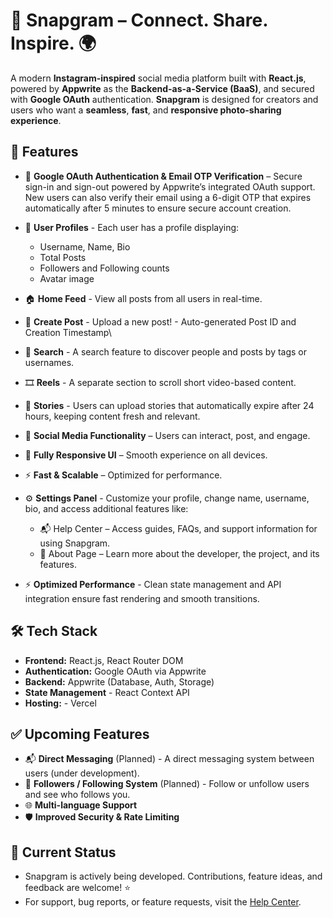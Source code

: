 # 📸 Snapgram – Connect. Share. Inspire. 🌍

A modern **Instagram-inspired** social media platform built with **React.js**, powered by **Appwrite** as the **Backend-as-a-Service (BaaS)**, and secured with **Google OAuth** authentication. **Snapgram** is designed for creators and users who want a **seamless**, **fast**, and **responsive photo-sharing experience**.

## 🚀 Features

- 🔐 **Google OAuth Authentication & Email OTP Verification** – Secure sign-in and sign-out powered by Appwrite’s integrated OAuth support. 
New users can also verify their email using a 6-digit OTP that expires automatically after 5 minutes to ensure secure account creation.

- 👤 **User Profiles** - Each user has a profile displaying:

  - Username, Name, Bio
  - Total Posts
  - Followers and Following counts
  - Avatar image

- 🏠 **Home Feed** - View all posts from all users in real-time.

- 📝 **Create Post** - Upload a new post! - Auto-generated Post ID and Creation Timestamp\

- 🔎 **Search** - A search feature to discover people and posts by tags or usernames.
- 🎞️ **Reels** - A separate section to scroll short video-based content.
- 📖 **Stories** - Users can upload stories that automatically expire after 24 hours, keeping content fresh and relevant.

- 💬 **Social Media Functionality** – Users can interact, post, and engage.
- 📱 **Fully Responsive UI** – Smooth experience on all devices.
- ⚡ **Fast & Scalable** – Optimized for performance.
- ⚙️ **Settings Panel** - Customize your profile, change name, username, bio, and access additional features like:
   - 📬 Help Center – Access guides, FAQs, and support information for using Snapgram.
   - 📖 About Page – Learn more about the developer, the project, and its features.

- ⚡ **Optimized Performance** - Clean state management and API integration ensure fast rendering and smooth transitions.

## 🛠️ Tech Stack

- **Frontend:** React.js, React Router DOM
- **Authentication:** Google OAuth via Appwrite
- **Backend:** Appwrite (Database, Auth, Storage)
- **State Management** - React Context API
- **Hosting:** - Vercel

## ✅ Upcoming Features

- 📬 **Direct Messaging** (Planned) - A direct messaging system between users (under development).
- 👥 **Followers / Following System** (Planned) - Follow or unfollow users and see who follows you.
- 🌐 **Multi-language Support**
- 🛡️ **Improved Security & Rate Limiting**

## 🚧 Current Status
- Snapgram is actively being developed. Contributions, feature ideas, and feedback are welcome! ⭐
- For support, bug reports, or feature requests, visit the [Help Center](https://snapgram-private.vercel.app/help-center).
